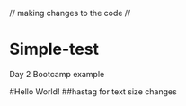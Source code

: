 // making changes to the code // 

# Simple-test
Day 2 Bootcamp example

#Hello World!
##hastag for text size changes 
